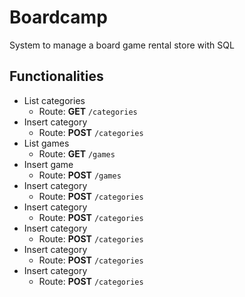 # Boardcamp

System to manage a board game rental store with SQL

## Functionalities

- List categories
	- Route: **GET** `/categories`
- Insert category
	- Route: **POST** `/categories`
- List games
	- Route: **GET** `/games`
- Insert game
	- Route: **POST** `/games`
- Insert category
	- Route: **POST** `/categories`
- Insert category
	- Route: **POST** `/categories`
- Insert category
	- Route: **POST** `/categories`
- Insert category
	- Route: **POST** `/categories`
- Insert category
	- Route: **POST** `/categories`
